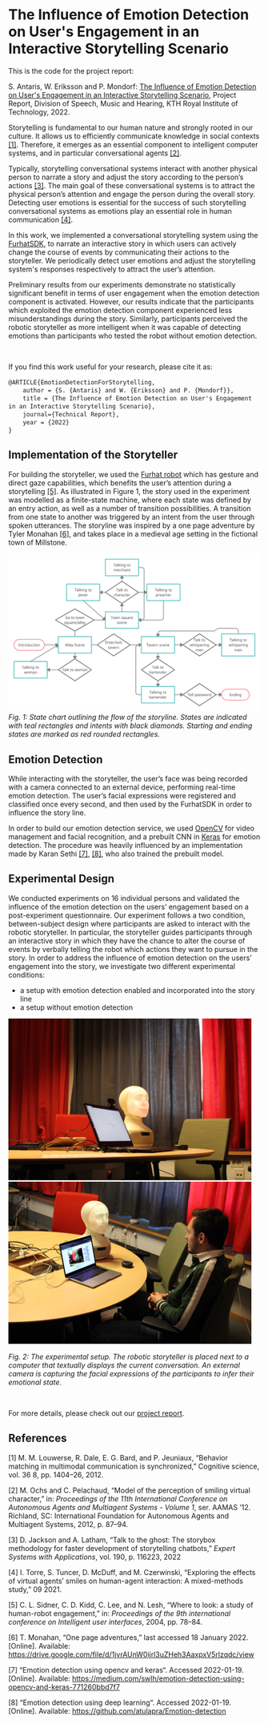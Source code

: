 # The Influence of Emotion Detection on User's Engagement in an Interactive Storytelling Scenario

This is the code for the project report:

S. Antaris, W. Eriksson and P. Mondorf: [The Influence of Emotion Detection on User's Engagement in an Interactive Storytelling Scenario](ProjectReport.pdf), Project Report, Division of Speech, Music and Hearing, KTH Royal Institute of Technology, 2022.

Storytelling is fundamental to our human nature and strongly rooted in our culture. It allows us to efficiently communicate knowledge in social contexts [[1]](#1). Therefore, it emerges as an essential component to intelligent computer systems, and in particular conversational agents [[2]](#2).

Typically, storytelling conversational systems interact with another physical person to narrate a story and adjust the story according to the person’s actions [[3]](#3). The main goal of these conversational systems is to attract the physical person’s attention and engage the person during the overall story. Detecting user emotions is essential for the success of such storytelling conversational systems as emotions play an essential role in human communication [[4]](#4).

In this work, we implemented a conversational storytelling system using the [FurhatSDK](https://furhatrobotics.com/), to narrate an interactive story in which users can actively change the course of events by communicating their actions to the storyteller. We periodically detect user emotions and adjust the storytelling system's responses respectively to attract the user’s attention.

Preliminary results from our experiments demonstrate no statistically significant benefit in terms of user engagement when the emotion detection component is activated.
However, our results indicate that the participants which exploited the emotion detection component experienced less misunderstandings during the story. Similarly, participants perceived the robotic storyteller as more intelligent when it was capable of detecting emotions than participants who tested the robot without emotion detection.

<br />

If you find this work useful for your research, please cite it as: 

```
@ARTICLE{EmotionDetectionForStorytelling,
    author = {S. {Antaris} and W. {Eriksson} and P. {Mondorf}},
    title = {The Influence of Emotion Detection on User's Engagement in an Interactive Storytelling Scenario},
    journal={Technical Report},
    year = {2022}
}
```

## Implementation of the Storyteller

For building the storyteller, we used the [Furhat robot](https://furhatrobotics.com/) which has gesture and direct gaze capabilities, which benefits the user’s attention during a storytelling [[5]](#5). As illustrated in Figure 1, the story used in the experiment was modelled as a finite-state machine, where each state was defined by an entry action, as well as a number of transition possibilities. A transition from one state to another was triggered by an intent from the user through spoken utterances. The storyline was inspired by a one page adventure by Tyler Monahan [[6]](#6), and takes place in a medieval age setting in the fictional town of Millstone.

![StoryFlow](ReadMeFiles/storyflow.png)
*Fig. 1: State chart outlining the flow of the storyline. States are indicated with teal rectangles and intents with black diamonds. Starting and ending states are marked as red rounded rectangles.*

## Emotion Detection

While interacting with the storyteller, the user’s face was being recorded with a camera connected to an external device, performing real-time emotion detection. The user’s facial expressions were registered and classified once every second, and then used by the FurhatSDK in order to influence the story line.

In order to build our emotion detection service, we used [OpenCV](https://opencv.org/) for video management and facial recognition, and a prebuilt CNN in [Keras](https://keras.io/) for emotion detection. The procedure was heavily influenced by an implementation made by Karan Sethi [[7]](#7), [[8]](#8), who also trained the prebuilt model.

## Experimental Design

We conducted experiments on 16 individual persons and validated the influence of the emotion detection on the users’ engagement based on a post-experiment questionnaire. Our experiment follows a two condition, between-subject design where participants are asked to interact with the robotic storyteller. In particular, the storyteller guides participants through an interactive story in which they have the chance to alter the course of events by verbally telling the robot which actions they want to pursue in the story. In order to address the influence of emotion detection on the users’ engagement into the story, we investigate two different experimental conditions:

- a setup with emotion detection enabled and incorporated into the story line
- a setup without emotion detection

<p float="left">
  <img src="ReadMeFiles/experimental_setup_a.JPG" width="486" />
  <img src="ReadMeFiles/experimental_setup_b.JPG" width="486" /> 
</p>

*Fig. 2: The experimental setup. The robotic storyteller is placed next to a computer that textually displays the current conversation. An external camera is capturing the facial expressions of the participants to infer their emotional state.*

<br />

For more details, please check out our [project report](ProjectReport.pdf).


## References
<a id="1">[1]</a> M. M. Louwerse, R. Dale, E. G. Bard, and P. Jeuniaux, “Behavior matching in multimodal communication is synchronized,” Cognitive science, vol. 36 8, pp. 1404–26, 2012.

<a id="2">[2]</a> M. Ochs and C. Pelachaud, “Model of the perception of smiling virtual character,” in: *Proceedings of the 11th International Conference on Autonomous Agents and Multiagent Systems - Volume 1*, ser. AAMAS ’12. Richland, SC: International Foundation for Autonomous Agents and Multiagent Systems, 2012, p. 87–94.

<a id="3">[3]</a> D. Jackson and A. Latham, “Talk to the ghost: The storybox methodology for faster development of storytelling chatbots,” *Expert Systems with Applications*, vol. 190, p. 116223, 2022

<a id="4">[4]</a> I. Torre, S. Tuncer, D. McDuff, and M. Czerwinski, “Exploring the effects of virtual agents’ smiles on human-agent interaction: A mixed-methods study,” 09 2021.

<a id="5">[5]</a> C. L. Sidner, C. D. Kidd, C. Lee, and N. Lesh, “Where to look: a study of human-robot engagement,” in: *Proceedings of the 9th international conference on Intelligent user interfaces*, 2004, pp. 78–84.

<a id="6">[6]</a> T. Monahan, “One page adventures,” last accessed 18 January 2022. [Online]. Available: https://drive.google.com/file/d/1jvrAUnW0ijrl3uZHeh3AaxpxV5rlzqdc/view

<a id="6">[7]</a> “Emotion detection using opencv and keras“. Accessed 2022-01-19. [Online]. Available: https://medium.com/swlh/emotion-detection-using-opencv-and-keras-771260bbd7f7

<a id="6">[8]</a> “Emotion detection using deep learning“. Accessed 2022-01-19. [Online]. Available: https://github.com/atulapra/Emotion-detection